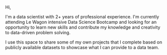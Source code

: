 Hi,

I'm a data scientist with 2+ years of professional experience. I'm currently attending Le Wagon intensive Data Science Bootcamp and looking for an opportunity to learn new skills and contribute my knowledge and creativity to data-driven problem solving.

I use this space to share some of my own projects that I complete based on publicly available datasets to showcase what I can provide to a data team.

